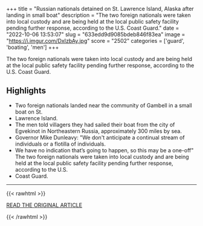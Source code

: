 +++
title = "Russian nationals detained on St. Lawrence Island, Alaska after landing in small boat"
description = "The two foreign nationals were taken into local custody and are being held at the local public safety facility pending further response, according to the U.S. Coast Guard."
date = "2022-10-06 13:53:07"
slug = "633edd9d9085bdeb846f83ea"
image = "https://i.imgur.com/DxIzbAy.jpg"
score = "2502"
categories = ['guard', 'boating', 'men']
+++

The two foreign nationals were taken into local custody and are being held at the local public safety facility pending further response, according to the U.S. Coast Guard.

## Highlights

- Two foreign nationals landed near the community of Gambell in a small boat on St.
- Lawrence Island.
- The men told villagers they had sailed their boat from the city of Egvekinot in Northeastern Russia, approximately 300 miles by sea.
- Governor Mike Dunleavy: "We don't anticipate a continual stream of individuals or a flotilla of individuals.
- We have no indication that’s going to happen, so this may be a one-off" The two foreign nationals were taken into local custody and are being held at the local public safety facility pending further response, according to the U.S.
- Coast Guard.

---

{{< rawhtml >}}
  <p class="article-category">
    <a target="_blank" href="https://www.alaskasnewssource.com/2022/10/05/russian-nationals-detained-st-lawrence-island-after-landing-small-boat/">READ THE ORIGINAL ARTICLE</a>
  </p>
{{< /rawhtml >}}

